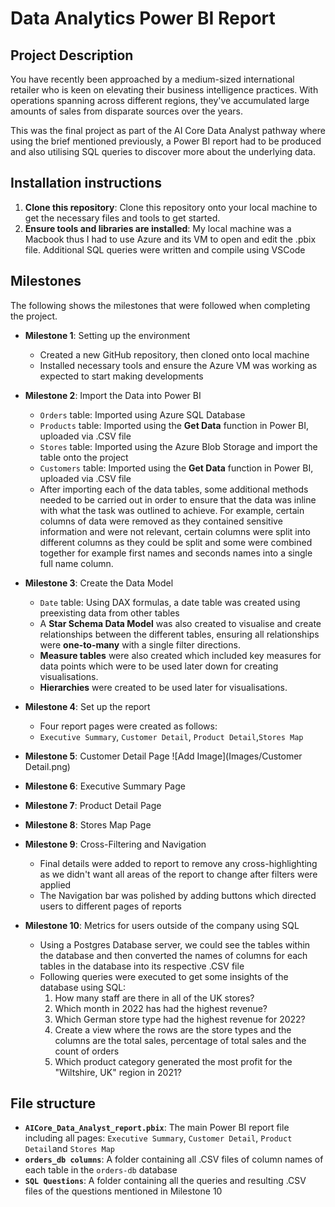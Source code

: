 # Data Analytics Power BI Report

## Project Description
You have recently been approached by a medium-sized international retailer who is keen on elevating their business intelligence practices. With operations spanning across different regions, they've accumulated large amounts of sales from disparate sources over the years.

This was the final project as part of the AI Core Data Analyst pathway where using the brief mentioned previously, a Power BI report had to be produced and also utilising SQL queries to discover more about the underlying data.

## Installation instructions
1. **Clone this repository**: Clone this repository onto your local machine to get the necessary files and tools to get started.
2. **Ensure tools and libraries are installed**: My local machine was a Macbook thus I had to use Azure and its VM to open and edit the .pbix file. Additional SQL queries were written and compile using VSCode

## Milestones
The following shows the milestones that were followed when completing the project.

- **Milestone 1**: Setting up the environment
    - Created a new GitHub repository, then cloned onto local machine
    - Installed necessary tools and ensure the Azure VM was working as expected to start making developments

- **Milestone 2**: Import the Data into Power BI
    - `Orders` table: Imported using Azure SQL Database
    - `Products` table: Imported using the **Get Data** function in Power BI, uploaded via .CSV file
    - `Stores` table: Imported using the Azure Blob Storage and import the table onto the project
    - `Customers` table: Imported using the **Get Data** function in Power BI, uploaded via .CSV file
    - After importing each of the data tables, some additional methods needed to be carried out in order to ensure that the data was inline with what the task was outlined to achieve. For example, certain columns of data were removed as they contained sensitive information and were not relevant, certain columns were split into different columns as they could be split and some were combined together for example first names and seconds names into a single full name column.

- **Milestone 3**: Create the Data Model
    - `Date` table: Using DAX formulas, a date table was created using preexisting data from other tables
    - A **Star Schema Data Model** was also created to visualise and create relationships between the different tables, ensuring all relationships were **one-to-many** with a single filter directions.
    - **Measure tables** were also created which included key measures for data points which were to be used later down for creating visualisations.
    - **Hierarchies** were created to be used later for visualisations.

- **Milestone 4**: Set up the report
    - Four report pages were created as follows:
    - `Executive Summary`, `Customer Detail`, `Product Detail`,`Stores Map`

- **Milestone 5**: Customer Detail Page
![Add Image](Images/Customer Detail.png)


- **Milestone 6**: Executive Summary Page

- **Milestone 7**: Product Detail Page

- **Milestone 8**: Stores Map Page

- **Milestone 9**: Cross-Filtering and Navigation
    - Final details were added to report to remove any cross-highlighting as we didn't want all areas of the report to change after filters were applied
    - The Navigation bar was polished by adding buttons which directed users to different pages of reports

- **Milestone 10**: Metrics for users outside of the company using SQL
    - Using a Postgres Database server, we could see the tables within the database and then converted the names of columns for each tables in the database into its respective .CSV file
    - Following queries were executed to get some insights of the database using SQL:
        1. How many staff are there in all of the UK stores?
        2. Which month in 2022 has had the highest revenue?
        3. Which German store type had the highest revenue for 2022?
        4. Create a view where the rows are the store types and the columns are the total sales, percentage of total sales and the count of orders
        5. Which product category generated the most profit for the "Wiltshire, UK" region in 2021?



## File structure
- **`AICore_Data_Analyst_report.pbix`**: The main Power BI report file including all pages: `Executive Summary`, `Customer Detail`, `Product Detail`and `Stores Map`
- **`orders_db columns`**: A folder containing all .CSV files of column names of each table in the `orders-db` database
- **`SQL Questions`**: A folder containing all the queries and resulting .CSV files of the questions mentioned in Milestone 10 
